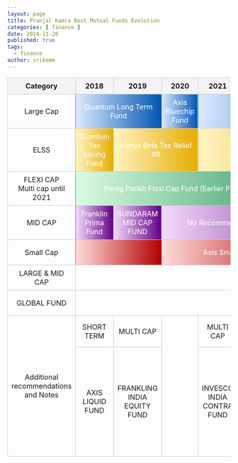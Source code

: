 ```yaml
---
layout: page
title: Pranjal Kamra Best Mutual Funds Evolution
categories: [ finance ]
date: 2024-11-28
published: true
tags:
  - finance
author: srikomm
---
```


<table>
        <thead>
            <tr>
                <th>Category</th>
                <th>2018</th>
                <th>2019</th>
                <th>2020</th>
                <th>2021</th>
                <th>2022</th>
                <th>2023</th>
                <th>2024</th>
                <th>2025</th>
            </tr>
        </thead>
        <tbody>
            <tr>
                <td>Large Cap</td>
                <td class="large-cap" colspan="2">Quantum Long Term Fund</td>
                <td class="large-cap">Axis Bluechip Fund</td>
                <td class="large-cap" colspan="5">HDFC Index Fund - Sensex Plan</td>
            </tr>
            <tr>
                <td>ELSS</td>
                <td class="elss">Quantum Tax Saving Fund</td>
                <td class="elss" colspan="2">Aditya Birla Tax Relief 96</td>
                <td class="elss" colspan="5">Mirae Asset Tax Saver Fund</td>
            </tr>
            <tr>
                <td>FLEXI CAP<br>Multi cap until 2021</td>
                <td class="flexi-cap" colspan="8">Parag Parikh Flexi Cap Fund (Earlier Parag Parikh Long Term Equity Fund)</td>
            </tr>
            <tr>
                <td>MID CAP</td>
                <td class="mid-cap">Franklin Prima Fund</td>
                <td class="mid-cap">SUNDARAM MID CAP FUND</td>
                <td class="mid-cap" colspan="6">No Recommendation due to 101-250 companies</td>
            </tr>
            <tr>
                <td>Small Cap</td>
                <td class="small-cap" colspan="2"></td>
                <td class="small-cap" colspan="4">Axis Small Cap Fund</td>
                <td class="small-cap" colspan="2">No Recommendation</td>
            </tr>
            <tr>
                <td>LARGE & MID CAP</td>
                <td colspan="4"></td>
                <td class="large-and-mid-cap" colspan="4">KOTAK EQUITY OPPORTUNITIES FUND</td>
            </tr>
            <tr>
                <td>GLOBAL FUND</td>
                <td colspan="4"></td>
                <td class="global" colspan="3">MIRAE ASSET NYSE FANG+ TECH ETF</td>
                <td></td>
            </tr>
            <tr>
                <td rowspan="2">Additional <br>recommendations<br>and Notes</td>
                <td>SHORT TERM</td>
                <td>MULTI CAP</td>
                <td rowspan="2"></td>
                <td>MULTI CAP</td>
                <td rowspan="2">*ELSS fund was hidden in finology recipe, I'm guessing it'd mostly be Mirae Asset given the inclination for continuity</td>
                <td>ELSS</td>
                <td>ELSS</td>
                <td rowspan="2"></td>
            </tr>
            <tr>
                <td>AXIS LIQUID FUND</td>
                <td>FRANKLING INDIA EQUITY FUND</td>
                <td>INVESCO INDIA CONTRA FUND</td>
                <td>AXIS LONG TERM EQUITY FUND <br> PARIKH TAX SAVER FUND</td>
                <td>PARAG PARIKH TAX SAVER FUND</td>
            </tr>
        </tbody>
    </table>

<style>
    table {
        width: 100%;
        border-collapse: collapse;
        text-align: center;
    }
    th, td {
        border: 1px solid #ccc;
        padding: 8px;
    }
    th {
        background-color: #f4f4f4;
        font-weight: bold;
    }

    .large-cap {
        background: linear-gradient(to right, #dbe9ff, #0056b3);
        color: white;
    }
    .elss {
        background: linear-gradient(to right, #fff4c2, #e6ac00);
        color: white;
    }
    .flexi-cap {
        background: linear-gradient(to right, #dafbe1, #007a3d);
        color: white;
    }
    .mid-cap {
        background: linear-gradient(to right, #f3dafb, #610085);
        color: white;
    }
    .small-cap {
        background: linear-gradient(to right, #ffdddd, #b30000);
        color: white;
    }
</style>
